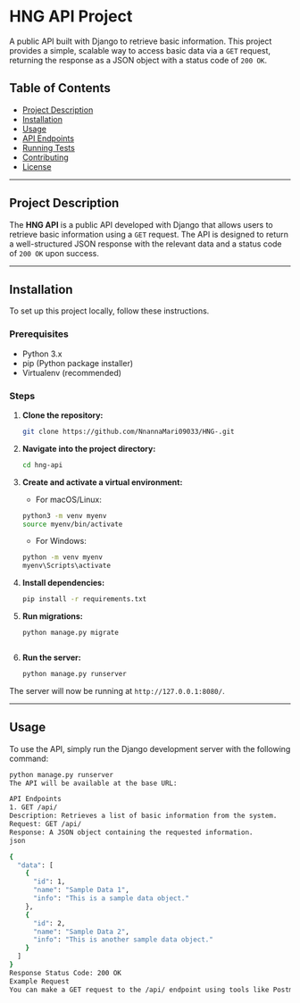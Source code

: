 # HNG API Project

A public API built with Django to retrieve basic information. This project provides a simple, scalable way to access basic data via a `GET` request, returning the response as a JSON object with a status code of `200 OK`.

## Table of Contents

- [Project Description](#project-description)
- [Installation](#installation)
- [Usage](#usage)
- [API Endpoints](#api-endpoints)
- [Running Tests](#running-tests)
- [Contributing](#contributing)
- [License](#license)

---

## Project Description

The **HNG API** is a public API developed with Django that allows users to retrieve basic information using a `GET` request. The API is designed to return a well-structured JSON response with the relevant data and a status code of `200 OK` upon success.

---

## Installation

To set up this project locally, follow these instructions.

### Prerequisites

- Python 3.x
- pip (Python package installer)
- Virtualenv (recommended)

### Steps

1. **Clone the repository:**

    ```bash
    git clone https://github.com/NnannaMari09033/HNG-.git
    ```

2. **Navigate into the project directory:**

    ```bash
    cd hng-api
    ```

3. **Create and activate a virtual environment:**

    - For macOS/Linux:

    ```bash
    python3 -m venv myenv
    source myenv/bin/activate
    ```

    - For Windows:

    ```bash
    python -m venv myenv
    myenv\Scripts\activate
    ```

4. **Install dependencies:**

    ```bash
    pip install -r requirements.txt
    ```

5. **Run migrations:**

    ```bash
    python manage.py migrate
    ```

    ```

6. **Run the server:**

    ```bash
    python manage.py runserver
    ```

The server will now be running at `http://127.0.0.1:8080/`.

---

## Usage

To use the API, simply run the Django development server with the following command:

```bash
python manage.py runserver
The API will be available at the base URL:

API Endpoints
1. GET /api/
Description: Retrieves a list of basic information from the system.
Request: GET /api/
Response: A JSON object containing the requested information.
json

{
  "data": [
    {
      "id": 1,
      "name": "Sample Data 1",
      "info": "This is a sample data object."
    },
    {
      "id": 2,
      "name": "Sample Data 2",
      "info": "This is another sample data object."
    }
  ]
}
Response Status Code: 200 OK
Example Request
You can make a GET request to the /api/ endpoint using tools like Postman 
